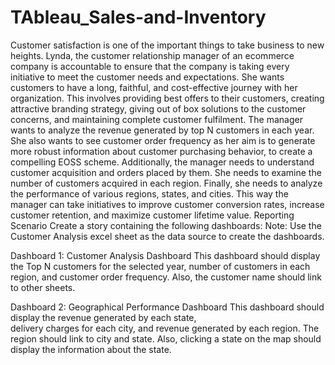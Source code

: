 # TAbleau_Sales-and-Inventory
Customer satisfaction is one of the important things to take business to  new heights. Lynda, the customer relationship manager of an  ecommerce company is accountable to ensure that the company is  taking every initiative to meet the customer needs and expectations. She  wants customers to have a long, faithful, and cost-effective journey with  her organization. This involves providing best offers to their customers,  creating attractive branding strategy, giving out of box solutions to the  customer concerns, and maintaining complete customer fulfilment.
The manager wants to analyze the revenue generated by top N  customers in each year. She also wants to see customer order frequency  as her aim is to generate more robust information about customer  purchasing behavior, to create a compelling EOSS scheme.
Additionally, the manager needs to understand customer acquisition and  orders placed by them. She needs to examine the number of customers  acquired in each region. Finally, she needs to analyze the performance of  various regions, states, and cities.
This way the manager can take initiatives to improve customer  conversion rates, increase customer retention, and maximize customer  lifetime value. Reporting Scenario Create a story containing the following dashboards: Note: Use the Customer Analysis excel sheet as the data source to create  the dashboards. 

Dashboard 1: Customer Analysis Dashboard This dashboard should display the Top N customers for the selected  year, 
number of customers in each region, and customer order  frequency. Also, the customer name should link to other sheets. 

Dashboard 2: Geographical Performance Dashboard  This dashboard should display the revenue generated by each state,  
delivery charges for each city, and revenue generated by each region.  The region should link to city and state.
Also, clicking a state on the map  should display the information about the state.
